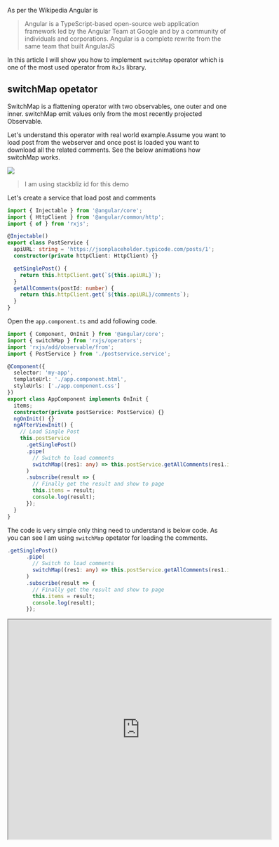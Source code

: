 As per the Wikipedia Angular is
>Angular is a TypeScript-based open-source web application framework led by the Angular Team at Google and by a community of individuals and corporations. Angular is a complete rewrite from the same team that built AngularJS

In this article I will show you how to implement `switchMap` operator which is one of the most used operator from `RxJs` library. 

## switchMap opetator
SwitchMap is a flattening operator with two observables, one outer and one inner. switchMap emit values only from the most recently projected Observable.

Let's understand this operator with real world example.Assume you want to load post from the webserver and once post is loaded you want to download all the related comments. See the below animations how switchMap works.

![](https://1.bp.blogspot.com/-tBALfDqjn0c/YLxfMim_FbI/AAAAAAAAOv0/O1xaV36oleIzZFHGB3ixWWXRyOUVNOjsgCLcBGAsYHQ/s16000/switch-map.gif)

> I am using stackbliz id for this demo

Let's create a service that load post and comments

```typescript
import { Injectable } from '@angular/core';
import { HttpClient } from '@angular/common/http';
import { of } from 'rxjs';

@Injectable()
export class PostService {
  apiURL: string = 'https://jsonplaceholder.typicode.com/posts/1';
  constructor(private httpClient: HttpClient) {}

  getSinglePost() {
    return this.httpClient.get(`${this.apiURL}`);
  }
  getAllComments(postId: number) {
    return this.httpClient.get(`${this.apiURL}/comments`);
  }
}
```

Open the `app.component.ts` and add following code.

```typescript
import { Component, OnInit } from '@angular/core';
import { switchMap } from 'rxjs/operators';
import 'rxjs/add/observable/from';
import { PostService } from './postservice.service';

@Component({
  selector: 'my-app',
  templateUrl: './app.component.html',
  styleUrls: ['./app.component.css']
})
export class AppComponent implements OnInit {
  items;
  constructor(private postService: PostService) {}
  ngOnInit() {}
  ngAfterViewInit() {
    // Load Single Post
    this.postService
      .getSinglePost()
      .pipe(
        // Switch to load comments
        switchMap((res1: any) => this.postService.getAllComments(res1.id))
      )
      .subscribe(result => {
        // Finally get the result and show to page
        this.items = result;
        console.log(result);
      });
  }
}

```
The code is very simple only thing need to understand is below code. As you can see I am using `switchMap` opetator for loading the comments.

```typescript
.getSinglePost()
      .pipe(
        // Switch to load comments
        switchMap((res1: any) => this.postService.getAllComments(res1.id))
      )
      .subscribe(result => {
        // Finally get the result and show to page
        this.items = result;
        console.log(result);
      });
 ```


<iframe src='https://stackblitz.com/edit/codeguru-angular-switch-map?ctl=1&embed=1&file=app/app.component.html&hideExplorer=1&view=preview' height="500px" width="600px">
</iframe>
<!--stackedit_data:
eyJoaXN0b3J5IjpbLTIxNDU2NjIyODUsLTIwODcyMjE1ODhdfQ
==
-->